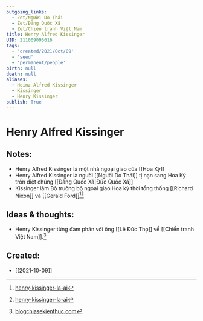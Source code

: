 ```yaml
---
outgoing_links:
  - Zet/Người Do Thái
  - Zet/Đảng Quốc Xã
  - Zet/Chiến tranh Việt Nam
title: Henry Alfred Kissinger
UID: 211009095616
tags:
  - 'created/2021/Oct/09'
  - 'seed'
  - 'permanent/people'
birth: null
death: null
aliases:
  - Heinz Alfred Kissinger
  - Kissinger
  - Henry Kissinger
publish: True
---
```

# Henry Alfred Kissinger

## Notes:
- Henry Alfred Kissinger là một nhà ngoại giao của [[Hoa Kỳ]]
- Henry Alfred Kissinger là người [[Người Do Thái]] tị nạn sang Hoa Kỳ trốn diệt chủng [[Đảng Quốc Xã|Đức Quốc Xã]]
- Kissinger làm Bộ trưởng bộ ngoại giao Hoa kỳ thời tổng thống [[Richard Nixon]] và [[Gerald Ford]][^2][^3]

## Ideas & thoughts:
- Henry Kissinger từng đàm phán với ông [[Lê Đức Thọ]] về [[Chiến tranh Việt Nam]].[^1]

[^1]: [blogchiasekienthuc.com](https://blogchiasekienthuc.com/lich-su-viet-nam/cuoc-dam-phan-giua-ong-le-duc-tho-va-henry-kissinger.html)
[^2]: [henry-kissinger-la-ai](https://vi.wikipedia.org/wiki/Henry_Kissinger)
[^3]: [henry-kissinger-la-ai](https://hoigi.info/henry-kissinger-la-ai/)
## Created:
- [[2021-10-09]]
